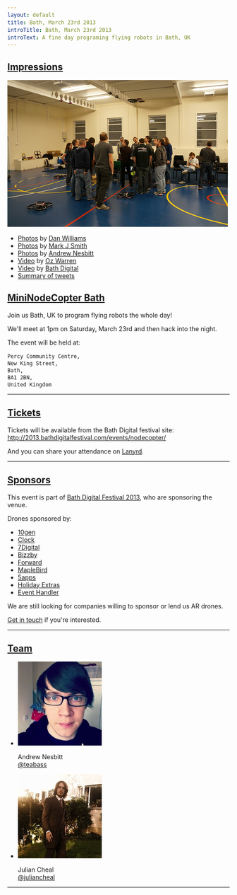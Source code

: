 ```yaml
---
layout: default
title: Bath, March 23rd 2013
introTitle: Bath, March 23rd 2013
introText: A fine day programing flying robots in Bath, UK
---
```


<h2 id="impressions"><a href="#impressions">Impressions</a></h2>
<img src="/img/bath-crowd.jpg">
<ul>
  <li><a href="http://www.flickr.com/photos/pixelm/sets/72157633123394143/detail/">Photos</a> by <a href="https://twitter.com/iamdanw">Dan Williams</a></li>
  <li><a href='http://www.flickr.com/photos/64303466@N03/sets/72157633087372137/detail/'>Photos</a> by <a href='https://twitter.com/mark_js'>Mark J Smith</a></li>
  <li><a href='http://www.flickr.com/photos/nez/sets/72157633076887909/detail/'>Photos</a> by <a href='http://twitter.com/teabass'>Andrew Nesbitt</a></li>
  <li><a href='http://www.youtube.com/watch?v=SqT8zN2bvJQ'>Video</a> by <a href='https://twitter.com/ozzzie'>Oz Warren</a></li>
  <li><a href='http://www.youtube.com/watch?v=lXmcGdlyzts'>Video</a> by <a href='https://twitter.com/bathdigital'>Bath Digital</a></li>
  <li><a href='http://storify.com/teabass/nodecopter-bath/'>Summary of tweets</a></li>
  </ul>

<h2 id="intro"><a href="#intro">MiniNodeCopter Bath</a></h2>

Join us Bath, UK to program flying robots the whole day!

We'll meet at 1pm on Saturday, March 23rd and then hack into the night.

The event will be held at:

```
Percy Community Centre,
New King Street,
Bath,
BA1 2BN,
United Kingdom
```

<hr>

<h2 id="tickets"><a href="#tickets">Tickets</a></h2>

Tickets will be available from the Bath Digital festival site: http://2013.bathdigitalfestival.com/events/nodecopter/

And you can share your attendance on <a href='http://lanyrd.com/2013/nodecopter-bath'>Lanyrd</a>.

<hr>

<h2 id="sponsors"><a href="#sponsors">Sponsors</a></h2>

This event is part of [Bath Digital Festival 2013](http://www.bathdigitalfestival.com/), who are sponsoring the venue.

Drones sponsored by:

<ul>
  <li><a href="http://www.10gen.com/">10gen</a></li>
  <li><a href="http://clock.co.uk/">Clock</a></li>
  <li><a href="http://www.7digital.com/">7Digital</a></li>
  <li><a href="http://www.bizzby.com/">Bizzby</a></li>
  <li><a href="http://forwardtechnology.co.uk/">Forward</a></li>
  <li><a href='http://www.maplebird.com/'>MapleBird</a></li>
  <li><a href='https://5apps.com'>5apps</a></li>
  <li><a href='http://www.holidayextras.co.uk/'>Holiday Extras</a></li>
  <li><a href='http://eventhandler.co.uk/'>Event Handler</a></li>
</ul>

We are still looking for companies willing to sponsor or lend us AR drones.

<a href="mailto:andrewnez@gmail.com">Get in touch</a> if you're interested.

<hr>

<h2 id="team"><a href="#team">Team</a></h2>

<ul class="team">
  <li>
    <img src="/img/team/andrew_nesbitt.jpg">
    <p>
      Andrew Nesbitt<br>
      <a href="https://twitter.com/teabass">@teabass</a>
    </p>
  </li>
  <li>
    <img src="/img/team/julian_cheal.jpg">
    <p>
      Julian Cheal<br>
      <a href="https://twitter.com/juliancheal">@juliancheal</a>
    </p>
  </li>
</ul>

<hr>
